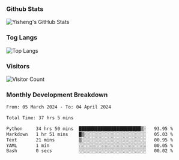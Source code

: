 ### Github Stats
![Yisheng's GitHub Stats](https://github-readme-stats-9qabuvhk1-gongyisheng.vercel.app/api?username=gongyisheng&count_private=true&show_icons=true)
### Tog Langs
![Top Langs](https://github-readme-stats-9qabuvhk1-gongyisheng.vercel.app/api/top-langs/?username=gongyisheng&layout=compact)
### Visitors
![Visitor Count](https://profile-counter.glitch.me/gongyisheng/count.svg)
### Monthly Development Breakdown
<!--START_SECTION:waka-->

```txt
From: 05 March 2024 - To: 04 April 2024

Total Time: 37 hrs 5 mins

Python     34 hrs 50 mins  ███████████████████████▒░   93.95 %
Markdown   1 hr 51 mins    █▒░░░░░░░░░░░░░░░░░░░░░░░   05.03 %
Text       21 mins         ▒░░░░░░░░░░░░░░░░░░░░░░░░   00.95 %
YAML       1 min           ░░░░░░░░░░░░░░░░░░░░░░░░░   00.05 %
Bash       0 secs          ░░░░░░░░░░░░░░░░░░░░░░░░░   00.02 %
```

<!--END_SECTION:waka-->

